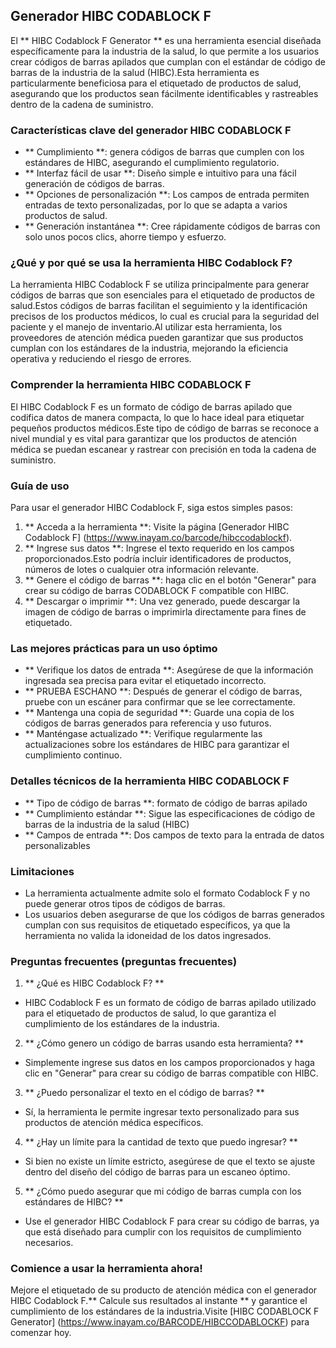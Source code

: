 ## Generador HIBC CODABLOCK F

El ** HIBC Codablock F Generator ** es una herramienta esencial diseñada específicamente para la industria de la salud, lo que permite a los usuarios crear códigos de barras apilados que cumplan con el estándar de código de barras de la industria de la salud (HIBC).Esta herramienta es particularmente beneficiosa para el etiquetado de productos de salud, asegurando que los productos sean fácilmente identificables y rastreables dentro de la cadena de suministro.

### Características clave del generador HIBC CODABLOCK F
- ** Cumplimiento **: genera códigos de barras que cumplen con los estándares de HIBC, asegurando el cumplimiento regulatorio.
- ** Interfaz fácil de usar **: Diseño simple e intuitivo para una fácil generación de códigos de barras.
- ** Opciones de personalización **: Los campos de entrada permiten entradas de texto personalizadas, por lo que se adapta a varios productos de salud.
- ** Generación instantánea **: Cree rápidamente códigos de barras con solo unos pocos clics, ahorre tiempo y esfuerzo.

### ¿Qué y por qué se usa la herramienta HIBC Codablock F?
La herramienta HIBC Codablock F se utiliza principalmente para generar códigos de barras que son esenciales para el etiquetado de productos de salud.Estos códigos de barras facilitan el seguimiento y la identificación precisos de los productos médicos, lo cual es crucial para la seguridad del paciente y el manejo de inventario.Al utilizar esta herramienta, los proveedores de atención médica pueden garantizar que sus productos cumplan con los estándares de la industria, mejorando la eficiencia operativa y reduciendo el riesgo de errores.

### Comprender la herramienta HIBC CODABLOCK F
El HIBC Codablock F es un formato de código de barras apilado que codifica datos de manera compacta, lo que lo hace ideal para etiquetar pequeños productos médicos.Este tipo de código de barras se reconoce a nivel mundial y es vital para garantizar que los productos de atención médica se puedan escanear y rastrear con precisión en toda la cadena de suministro.

### Guía de uso
Para usar el generador HIBC Codablock F, siga estos simples pasos:
1. ** Acceda a la herramienta **: Visite la página [Generador HIBC Codablock F] (https://www.inayam.co/barcode/hibccodablockf).
2. ** Ingrese sus datos **: Ingrese el texto requerido en los campos proporcionados.Esto podría incluir identificadores de productos, números de lotes o cualquier otra información relevante.
3. ** Genere el código de barras **: haga clic en el botón "Generar" para crear su código de barras CODABLOCK F compatible con HIBC.
4. ** Descargar o imprimir **: Una vez generado, puede descargar la imagen de código de barras o imprimirla directamente para fines de etiquetado.

### Las mejores prácticas para un uso óptimo
- ** Verifique los datos de entrada **: Asegúrese de que la información ingresada sea precisa para evitar el etiquetado incorrecto.
- ** PRUEBA ESCHANO **: Después de generar el código de barras, pruebe con un escáner para confirmar que se lee correctamente.
- ** Mantenga una copia de seguridad **: Guarde una copia de los códigos de barras generados para referencia y uso futuros.
- ** Manténgase actualizado **: Verifique regularmente las actualizaciones sobre los estándares de HIBC para garantizar el cumplimiento continuo.

### Detalles técnicos de la herramienta HIBC CODABLOCK F
- ** Tipo de código de barras **: formato de código de barras apilado
- ** Cumplimiento estándar **: Sigue las especificaciones de código de barras de la industria de la salud (HIBC)
- ** Campos de entrada **: Dos campos de texto para la entrada de datos personalizables

### Limitaciones
- La herramienta actualmente admite solo el formato Codablock F y no puede generar otros tipos de códigos de barras.
- Los usuarios deben asegurarse de que los códigos de barras generados cumplan con sus requisitos de etiquetado específicos, ya que la herramienta no valida la idoneidad de los datos ingresados.

### Preguntas frecuentes (preguntas frecuentes)

1. ** ¿Qué es HIBC Codablock F? **
- HIBC Codablock F es un formato de código de barras apilado utilizado para el etiquetado de productos de salud, lo que garantiza el cumplimiento de los estándares de la industria.

2. ** ¿Cómo genero un código de barras usando esta herramienta? **
- Simplemente ingrese sus datos en los campos proporcionados y haga clic en "Generar" para crear su código de barras compatible con HIBC.

3. ** ¿Puedo personalizar el texto en el código de barras? **
- Sí, la herramienta le permite ingresar texto personalizado para sus productos de atención médica específicos.

4. ** ¿Hay un límite para la cantidad de texto que puedo ingresar? **
- Si bien no existe un límite estricto, asegúrese de que el texto se ajuste dentro del diseño del código de barras para un escaneo óptimo.

5. ** ¿Cómo puedo asegurar que mi código de barras cumpla con los estándares de HIBC? **
- Use el generador HIBC Codablock F para crear su código de barras, ya que está diseñado para cumplir con los requisitos de cumplimiento necesarios.

### Comience a usar la herramienta ahora!
Mejore el etiquetado de su producto de atención médica con el generador HIBC Codablock F.** Calcule sus resultados al instante ** y garantice el cumplimiento de los estándares de la industria.Visite [HIBC CODABLOCK F Generator] (https://www.inayam.co/BARCODE/HIBCCODABLOCKF) para comenzar hoy.